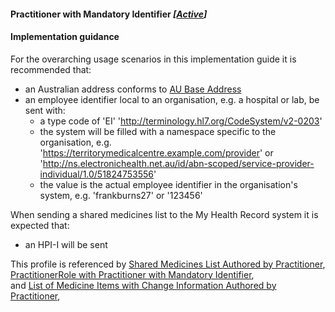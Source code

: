 #### Practitioner with Mandatory Identifier *[[Active](http://hl7.org/fhir/stu3/valueset-publication-status.html)]*

#### Implementation guidance
For the overarching usage scenarios in this implementation guide it is recommended that:
* an Australian address conforms to [AU Base Address](http://hl7.org.au/fhir/base/aubase1.1/StructureDefinition-au-address.html)
* an employee identifier local to an organisation, e.g. a hospital or lab, be sent with:
  * a type code of 'EI' 'http://terminology.hl7.org/CodeSystem/v2-0203'
  * the system will be filled with a namespace specific to the organisation, e.g. 'https://territorymedicalcentre.example.com/provider' or 'http://ns.electronichealth.net.au/id/abn-scoped/service-provider-individual/1.0/51824753556'
  * the value is the actual employee identifier in the organisation's system, e.g. 'frankburns27' or '123456'

When sending a shared medicines list to the My Health Record system it is expected that:
* an HPI-I will be sent

This profile is referenced by [Shared Medicines List Authored by Practitioner](StructureDefinition-composition-sml-prac-1.html),
[PractitionerRole with Practitioner with Mandatory Identifier](StructureDefinition-practitionerrole-withpractitionerident-1.html),  
and [List of Medicine Items with Change Information Authored by Practitioner](StructureDefinition-list-sml-pracchanges-1.html), 